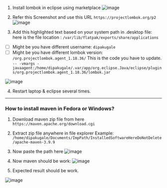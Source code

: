 1. Install lombok in eclipse using marketplace
![image](https://github.com/user-attachments/assets/51d12f07-f696-41e3-beb1-bb62fbeec035)

2. Refer this Screenshot and use this URL
`https://projectlombok.org/p2`
![image](https://github.com/user-attachments/assets/53be48a2-c340-417a-8134-f48854404e6f)


3. Add this highlighted text based on your system path in .desktop file:
here is the file location : `/var/lib/flatpak/exports/share/applications`

- [ ] Might be you have different username: `dipakugale`
- [ ] Might be you have different lombok version: `/org.projectlombok.agent_1.18.36/`
This is the code you have to update.
`-- -vmargs -javaagent:/home/dipakugale/.var/app/org.eclipse.Java/eclipse/plugins/org.projectlombok.agent_1.18.36/lombok.jar`

![image](https://github.com/user-attachments/assets/67ffd053-0b97-4ec9-bb73-8f61132db535)

4. Restart laptop & eclipse several times.

_____________________________________________________

### How to install maven in Fedora or Windows?

1. Download maven zip file from here
`https://maven.apache.org/download.cgi`
2. Extract zip file anywhere in file explorer
Example: `/home/dipakugale/Documents/ImpPath/InstalledSoftwareHereDoNotDelete/apache-maven-3.9.9`
3. Now paste the path here
![image](https://github.com/user-attachments/assets/ec306483-3bdd-4649-9173-d637da08d502)

4. Now maven should be work:
![image](https://github.com/user-attachments/assets/ab8722dc-8d73-4b96-9a3e-1a75a6ab2cee)

5. Expected result should be work.

![image](https://github.com/user-attachments/assets/7d7ec64a-3b3e-467a-aaa4-73a78bd4c28a)


